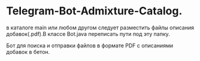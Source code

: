# Telegram-Bot-Admixture-Catalog.
в каталоге main или любом другом следует разместить файлы описания добавок(.pdf).В классе Bot.java переписать пути под эту папку.


Бот для поиска и отправки файлов в формате PDF с описаниями добавок в бетон.
